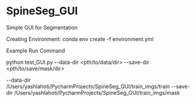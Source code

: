 # SpineSeg_GUI
Simple GUI for Segmentation


Creating Environment:
conda env create -f environment.yml






Example Run Command

python test_GUI.py --data-dir <pth/to/data/dir> --save-dir <pth/to/save/mask/dir>


--data-dir /Users/yashlahoti/PycharmProjects/SpineSeg_GUI/train_imgs/train 
--save-dir /Users/yashlahoti/PycharmProjects/SpineSeg_GUI/train_imgs/mask
